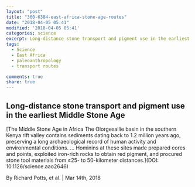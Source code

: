 ```yaml
---
layout: "post"
title: "360-6384-east-africa-stone-age-routes"
date: "2018-04-05 05:41"
modified: '2018-04-05 05:41'
categories: science
excerpt: Long-distance stone transport and pigment use in the earliest Middle Stone Age
tags:
  - Science
  - East Africa
  - paleoanthropology
  - transport routes

comments: true
share: true
---
```


## Long-distance stone transport and pigment use in the earliest Middle Stone Age

[The Middle Stone Age in Africa The Olorgesailie basin in the southern Kenya rift valley contains sediments dating back to 1.2 million years ago, preserving a long archaeological record of human activity and environmental conditions. ... Hominins at these sites made prepared cores and points, exploited iron-rich rocks to obtain red pigment, and procured stone tool materials from ≥25- to 50-kilometer distances.](DOI: 10.1126/science.aao2646)

By Richard Potts, et al. | Mar 14th, 2018
